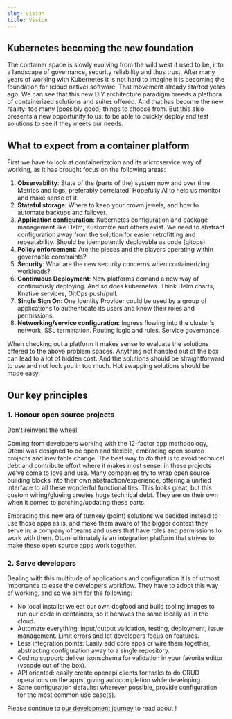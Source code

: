 ```yaml
---
slug: vision
title: Vision
---
```


## Kubernetes becoming the new foundation

The container space is slowly evolving from the wild west it used to be, into a landscape of governance, security reliability and thus trust. After many years of working with Kubernetes it is not hard to imagine it is becoming the foundation for (cloud native) software. That movement already started years ago. We can see that this new DIY architecture paradigm breeds a plethora of containerized solutions and suites offered. And that has become the new reality: too many (possibly good) things to choose from. But this also presents a new opportunity to us: to be able to quickly deploy and test solutions to see if they meets our needs.

## What to expect from a container platform

First we have to look at containerization and its microservice way of working, as it has brought focus on the following areas:

1. **Observability**: State of the (parts of the) system now and over time. Metrics and logs, preferably correlated. Hopefully AI to help us monitor and make sense of it.
2. **Stateful storage**: Where to keep your crown jewels, and how to automate backups and failover.
3. **Application configuration**: Kubernetes configuration and package management like Helm, Kustomize and others exist. We need to abstract configuration away from the solution for easier retrofitting and repeatability. Should be idempotently deployable as code (gitops).
4. **Policy enforcement**: Are the pieces and the players operating within governable constraints?
5. **Security**: What are the new security concerns when containerizing workloads?
6. **Continuous Deployment**: New platforms demand a new way of continuously deploying. And so does kubernetes. Think Helm charts, Knative services, GitOps push/pull.
7. **Single Sign On**: One Identity Provider could be used by a group of applications to authenticate its users and know their roles and permissions.
8. **Networking/service configuration**: Ingress flowing into the cluster's network. SSL termination. Routing logic and rules. Service governance.

When checking out a platform it makes sense to evaluate the solutions offered to the above problem spaces. Anything not handled out of the box can lead to a lot of hidden cost. And the solutions should be straightforward to use and not lock you in too much. Hot swapping solutions should be made easy.

## Our key principles

### 1. Honour open source projects

Don't reinvent the wheel.

Coming from developers working with the 12-factor app methodology, Otomi was designed to be open and flexible, embracing open source projects and inevitable change. The best way to do that is to avoid technical debt and contribute effort where it makes most sense: in these projects we've come to love and use. Many companies try to wrap open source building blocks into their own abstraction/experience, offering a unified interface to all these wonderful functionalities. This looks great, but this custom wiring/glueing creates huge technical debt. They are on their own when it comes to patching/updating these parts.

Embracing this new era of turnkey (point) solutions we decided instead to use those apps as is, and make them aware of the bigger context they serve in: a company of teams and users that have roles and permissions to work with them. Otomi ultimately is an integration platform that strives to make these open source apps work together.

### 2. Serve developers

Dealing with this multitude of applications and configuration it is of utmost importance to ease the developers workflow. They have to adopt this way of working, and so we aim for the following:

- No local installs: we eat our own dogfood and build tooling images to run our code in containers, so it behaves the same locally as in the cloud.
- Automate everything: input/output validation, testing, deployment, issue management. Limit errors and let developers focus on features.
- Less integration points: Easily add core apps or wire them together, abstracting configuration away to a single repository.
- Coding support: deliver jsonschema for validation in your favorite editor (vscode out of the box).
- API oriented: easily create openapi clients for tasks to do CRUD operations on the apps, giving autocompletion while developing.
- Sane configuration defaults: wherever possible, provide configuration for the most common use case(s).

Please continue to [our development journey](journey) to read about !
